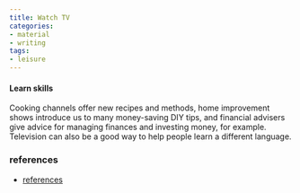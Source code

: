 ```yaml
---
title: Watch TV
categories:
- material
- writing
tags:
- leisure 
---
```


#### Learn skills

Cooking channels offer new recipes and methods, home improvement shows introduce us to many money-saving DIY tips, and financial advisers give advice for managing finances and investing money, for example. Television can also be a good way to help people learn a different language.

### references
- [references](#references)